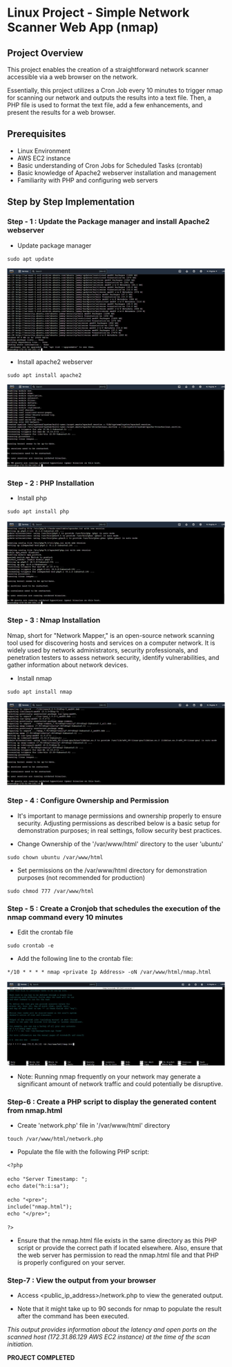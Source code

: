 # Linux Project - Simple Network Scanner Web App (nmap)

## Project Overview

This project enables the creation of a straightforward network scanner accessible via a web browser on the network.

Essentially, this project utilizes a Cron Job every 10 minutes to trigger nmap for scanning our network and outputs the results into a text file. Then, a PHP file is used to format the text file, add a few enhancements, and present the results for a web browser.

## Prerequisites

- Linux Environment
- AWS EC2 instance
- Basic understanding of Cron Jobs for Scheduled Tasks (crontab)
- Basic knowledge of Apache2 webserver installation and management
- Familiarity with PHP and configuring web servers

## Step by Step Implementation

### Step - 1 : Update the Package manager and install Apache2 webserver

- Update package manager

```
sudo apt update
```

![update](image/update.jpg)

- Install apache2 webserver

```
sudo apt install apache2
```

![sudo-apt-install-apache2](image/sudo-apt-install-apache2.jpg)

### Step - 2 : PHP Installation

- Install php

```
sudo apt install php
```

![sudo-apt-install-php](image/sudo-apt-install-php.jpg)

### Step - 3 : Nmap Installation

Nmap, short for "Network Mapper," is an open-source network scanning tool used for discovering hosts and services on a computer network. It is widely used by network administrators, security professionals, and penetration testers to assess network security, identify vulnerabilities, and gather information about network devices.

- Install nmap

```
sudo apt install nmap
```

![sudo-apt-install-nmap](image/sudo-apt-install-nmap.jpg)

### Step - 4 : Configure Ownership and Permission

- It's important to manage permissions and ownership properly to ensure security. Adjusting permissions as described below is a basic setup for demonstration purposes; in real settings, follow security best practices.

- Change Ownership of the '/var/www/html' directory to the user 'ubuntu'

```
sudo chown ubuntu /var/www/html
```

- Set permissions on the /var/www/html directory for demonstration purposes (not recommended for production)

```
sudo chmod 777 /var/www/html
```

### Step - 5 : Create a Cronjob that schedules the execution of the nmap command every 10 minutes

- Edit the crontab file

```
sudo crontab -e
```

- Add the following line to the crontab file:

```
*/10 * * * * nmap <private Ip Address> -oN /var/www/html/nmap.html
```

![editor](image/editor.jpg)

- Note: Running nmap frequently on your network may generate a significant amount of network traffic and could potentially be disruptive.

### Step-6 : Create a PHP script to display the generated content from nmap.html

- Create 'network.php' file in '/var/www/html' directory

```
touch /var/www/html/network.php
```

- Populate the file with the following PHP script:

```
<?php

echo "Server Timestamp: ";
echo date("h:i:sa");

echo "<pre>";
include("nmap.html");
echo "</pre>";

?>
```


- Ensure that the nmap.html file exists in the same directory as this PHP script or provide the correct path if located elsewhere. Also, ensure that the web server has permission to read the nmap.html file and that PHP is properly configured on your server.

### Step-7 : View the output from your browser 

- Access <public_ip_address>/network.php to view the generated output. 

- Note that it might take up to 90 seconds for nmap to populate the result after the command has been executed.

_This output provides information about the latency and open ports on the scanned host (172.31.86.129 AWS EC2 instance) at the time of the scan initiation._


**PROJECT COMPLETED**

